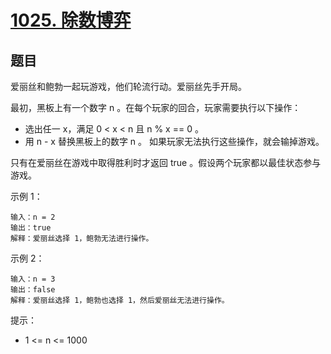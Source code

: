 # [1025. 除数博弈](https://leetcode-cn.com/problems/divisor-game/)

## 题目
爱丽丝和鲍勃一起玩游戏，他们轮流行动。爱丽丝先手开局。

最初，黑板上有一个数字 n 。在每个玩家的回合，玩家需要执行以下操作：

- 选出任一 x，满足 0 < x < n 且 n % x == 0 。
- 用 n - x 替换黑板上的数字 n 。
如果玩家无法执行这些操作，就会输掉游戏。

只有在爱丽丝在游戏中取得胜利时才返回 true 。假设两个玩家都以最佳状态参与游戏。

示例 1：

```
输入：n = 2
输出：true
解释：爱丽丝选择 1，鲍勃无法进行操作。
```
示例 2：

```
输入：n = 3
输出：false
解释：爱丽丝选择 1，鲍勃也选择 1，然后爱丽丝无法进行操作。
```

提示：

- 1 <= n <= 1000
